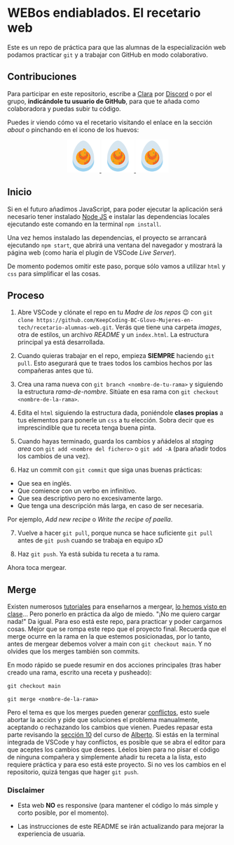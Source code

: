 # WEBos endiablados. El recetario web

Este es un repo de práctica para que las alumnas de la especialización web podamos practicar `git` y a trabajar con GitHub en modo colaborativo.

## Contribuciones

Para participar en este repositorio, escribe a [Clara](https://github.com/claraMirandaZ) por [Discord](https://discord.com/channels/1005086932998561815/1006149531408281691) o por el grupo, **indicándole tu usuario de GitHub**, para que te añada como colaboradora y puedas subir tu código.

Puedes ir viendo cómo va el recetario visitando el enlace en la sección _about_ o pinchando en el icono de los huevos:

<div align=center>
  <a href="https://keepcoding-bc-glovo-mujeres-en-tech.github.io/recetario-alumnas-web/" target="_blank">
    <img src="https://github.com/KeepCoding-BC-Glovo-Mujeres-en-tech/recetario-alumnas-web/blob/main/images/deviled-egg-icon.png" style=" width:75px"/>
    <img src="https://github.com/KeepCoding-BC-Glovo-Mujeres-en-tech/recetario-alumnas-web/blob/main/images/deviled-egg-icon.png" style=" width:75px"/>
    <img src="https://github.com/KeepCoding-BC-Glovo-Mujeres-en-tech/recetario-alumnas-web/blob/main/images/deviled-egg-icon.png" style=" width:75px"/>
  </a>
</div>

## Inicio

Si en el futuro añadimos JavaScript, para poder ejecutar la aplicación será necesario tener instalado [Node JS](https://nodejs.org/) e instalar las dependencias locales ejecutando este comando en la terminal `npm install`.

Una vez hemos instalado las dependencias, el proyecto se arrancará ejecutando `npm start`, que abrirá una ventana del navegador y mostrará la página web (como haría el plugin de VSCode _Live Server_).

De momento podemos omitir este paso, porque sólo vamos a utilizar `html` y `css` para simplificar el las cosas.

## Proceso

1. Abre VSCode y clónate el repo en tu _Madre de los repos_ 😉 con `git clone https://github.com/KeepCoding-BC-Glovo-Mujeres-en-tech/recetario-alumnas-web.git`. Verás que tiene una carpeta _images_, otra de estilos, un archivo _README_ y un `index.html`. La estructura principal ya está desarrollada.

2. Cuando quieras trabajar en el repo, empieza **SIEMPRE** haciendo `git pull`. Esto asegurará que te traes todos los cambios hechos por las compañeras antes que tú.

3. Crea una rama nueva con `git branch <nombre-de-tu-rama>` y siguiendo la estructura _rama-de-nombre_. Sitúate en esa rama con `git checkout <nombre-de-la-rama>`.

4. Edita el `html` siguiendo la estructura dada, poniéndole **clases propias** a tus elementos para ponerle un `css` a tu elección. Sobra decir que es imprescindible que tu receta tenga buena pinta.

5. Cuando hayas terminado, guarda los cambios y añádelos al _staging area_ con `git add <nombre del fichero>` o `git add -A` (para añadir todos los cambios de una vez).

6. Haz un commit con `git commit` que siga unas buenas prácticas:
- Que sea en inglés.
- Que comience con un verbo en infinitivo.
- Que sea descriptivo pero no excesivamente largo.
- Que tenga una descripción más larga, en caso de ser necesaria.

Por ejemplo, _Add new recipe_ o _Write the recipe of paella_.

7. Vuelve a hacer `git pull`, porque nunca se hace suficiente `git pull` antes de `git push` cuando se trabaja en equipo xD

8. Haz `git push`. Ya está subida tu receta a tu rama.

Ahora toca mergear.

## Merge

Existen numerosos [tutoriales](https://www.freecodecamp.org/espanol/news/la-guia-definitiva-para-git-merge-y-git-rebase/) para enseñarnos a mergear, [lo hemos visto en clase](https://plataforma.keepcoding.io/courses/13532/lectures/215372)... Pero ponerlo en práctica da algo de miedo. "¡No me quiero cargar nada!" Da igual. Para eso está este repo, para practicar y poder cargarnos cosas. Mejor que se rompa este repo que el proyecto final.
Recuerda que el merge ocurre en la rama en la que estemos posicionadas, por lo tanto, antes de mergear debemos volver a main con `git checkout main`. Y no olvides que los merges también son commits.

En modo rápido se puede resumir en dos acciones principales (tras haber creado una rama, escrito una receta y pusheado):
```
git checkout main
```

```
git merge <nombre-de-la-rama>
```
Pero el tema es que los merges pueden generar [conflictos](https://styde.net/ramas-y-resolucion-de-conflictos-en-git/), esto suele abortar la acción y pide que soluciones el problema manualmente, aceptando o rechazando los cambios que vienen. Puedes repasar esta parte revisando la [sección 10](https://plataforma.keepcoding.io/courses/13532/lectures/230695) del curso de [Alberto](https://github.com/kasappeal). Si estás en la terminal integrada de VSCode y hay conflictos, es posible que se abra el editor para que aceptes los cambios que desees. Léelos bien para no pisar el código de ninguna compañera y simplemente añadir tu receta a la lista, esto requiere práctica y para eso está este proyecto. Si no ves los cambios en el repositorio, quizá tengas que hager `git push`.

### Disclaimer

- Esta web **NO** es responsive (para mantener el código lo más simple y corto posible, por el momento).

- Las instrucciones de este README se irán actualizando para mejorar la experiencia de usuaria.
